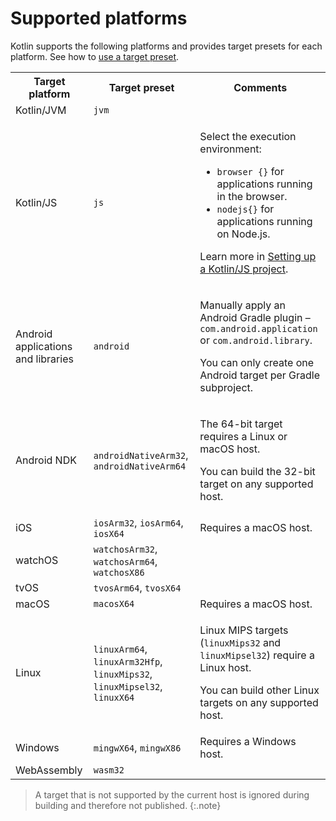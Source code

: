 
# Supported platforms

Kotlin supports the following platforms and provides target presets for each platform. See how to [use a target preset](mpp-set-up-targets.html).

<table>
    <tr>
        <th>Target platform</th>
        <th>Target preset</th>
        <th>Comments</th>
    </tr>
    <tr>
        <td>Kotlin/JVM</td>
        <td><code>jvm</code></td>
        <td></td>
    </tr>
    <tr>
        <td>Kotlin/JS</td>
        <td><code>js</code></td>
        <td>
            <p>Select the execution environment:</p>
            <ul>
                <li><code>browser {}</code> for applications running in the browser.</li>
                <li><code>nodejs{}</code> for applications running on Node.js.</li>
            </ul>
            <p>Learn more in <a href="js-project-setup.html#choosing-execution-environment">Setting up a Kotlin/JS project</a>.</p>
        </td>
    </tr>
    <tr>
        <td>Android applications and libraries</td>
        <td><code>android</code></td>
        <td>
            <p>Manually apply an Android Gradle plugin  – <code>com.android.application</code> or <code>com.android.library</code>.</p>
            <p>You can only create one Android target per Gradle subproject.</p>
        </td>
    </tr>
    <tr>
        <td>Android NDK</td>
        <td><code>androidNativeArm32</code>, <code>androidNativeArm64</code></td>
        <td>
            <p>The 64-bit target requires a Linux or macOS host.</p>
            <p>You can build the 32-bit target on any supported host.</p>
        </td>
    </tr>
    <tr>
        <td>iOS</td>
        <td><code>iosArm32</code>, <code>iosArm64</code>, <code>iosX64</code></td>
        <td>Requires a macOS host.</td>
    </tr>
    <tr>
        <td>watchOS</td>
        <td><code>watchosArm32</code>, <code>watchosArm64</code>, <code>watchosX86</code></td>
        <td></td>
    </tr>
    <tr>
        <td>tvOS</td>
        <td><code>tvosArm64</code>, <code>tvosX64</code></td>
        <td></td>
    </tr>
    <tr>
        <td>macOS</td>
        <td><code>macosX64</code></td>
        <td>Requires a macOS host.</td>
    </tr>
    <tr>
        <td>Linux</td>
        <td><code>linuxArm64</code>, <code>linuxArm32Hfp</code>, <code>linuxMips32</code>, <code>linuxMipsel32</code>, <code>linuxX64</code></td>
        <td>
            <p>Linux MIPS targets (<code>linuxMips32</code> and <code>linuxMipsel32</code>) require a Linux host.</p>
            <p>You can build other Linux targets on any supported host.</p>
        </td>
    </tr>
    <tr>
        <td>Windows</td>
        <td><code>mingwX64</code>, <code>mingwX86</code></td>
        <td>Requires a Windows host.</td>
    </tr>
    <tr>
        <td>WebAssembly</td>
        <td><code>wasm32</code></td>
        <td></td>
    </tr>
</table>

> A target that is not supported by the current host is ignored during building and therefore not published.
{:.note}
